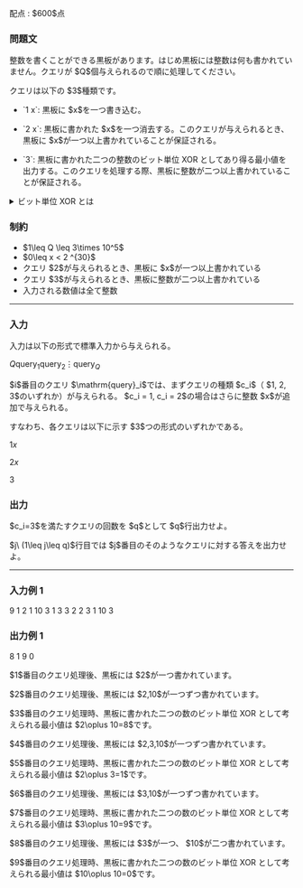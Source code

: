 
<div>

<span>

<span>

<p>
配点 : $600$点
</p>

<div>

<section>

### **問題文**

<p>
整数を書くことができる黒板があります。はじめ黒板には整数は何も書かれていません。クエリが $Q$個与えられるので順に処理してください。
</p>

<p>
クエリは以下の $3$種類です。
</p>

<ul>

<li>

<p>
`1 x`: 黒板に $x$を一つ書き込む。
</p>

</li>

<li>

<p>
`2 x`: 黒板に書かれた $x$を一つ消去する。このクエリが与えられるとき、黒板に $x$が一つ以上書かれていることが保証される。
</p>

</li>

<li>

<p>
`3`: 黒板に書かれた二つの整数のビット単位 XOR としてあり得る最小値を出力する。このクエリを処理する際、黒板に整数が二つ以上書かれていることが保証される。
</p>

</li>

</ul>

<details>

<summary>
ビット単位 XOR とは
</summary>
非負整数 $A, B$のビット単位 XOR 、$A \oplus B$は、以下のように定義されます。

<ul>

<li>
$A \oplus B$を二進表記した際の $2^k$($k \geq 0$) の位の数は、$A, B$を二進表記した際の $2^k$の位の数のうち一方のみが $1$であれば $1$、そうでなければ $0$である。
</li>

</ul>
例えば、$3 \oplus 5 = 6$となります (二進表記すると: $011 \oplus 101 = 110$)。

</details>

</section>

</div>

<div>

<section>

### **制約**

<ul>

<li>
$1\leq Q \leq 3\times 10^5$
</li>

<li>
$0\leq x < 2 ^{30}$
</li>

<li>
クエリ $2$が与えられるとき、黒板に $x$が一つ以上書かれている
</li>

<li>
クエリ $3$が与えられるとき、黒板に整数が二つ以上書かれている
</li>

<li>
入力される数値は全て整数
</li>

</ul>

</section>

</div>

---

<div>

<div>

<section>

### **入力**

<p>
入力は以下の形式で標準入力から与えられる。
</p>

<div>

$Q$$\mathrm{query}_1$$\mathrm{query}_2$$\vdots$$\mathrm{query}_Q$
</div>

<p>
$i$番目のクエリ $\mathrm{query}_i$では、まずクエリの種類 $c_i$（ $1, 2, 3$のいずれか）が与えられる。
$c_i = 1, c_i = 2$の場合はさらに整数 $x$が追加で与えられる。
</p>

<p>
すなわち、各クエリは以下に示す $3$つの形式のいずれかである。
</p>

<div>

$1$$x$
</div>

<div>

$2$$x$
</div>

<div>

$3$
</div>

</section>

</div>

<div>

<section>

### **出力**

<p>
$c_i=3$を満たすクエリの回数を $q$として $q$行出力せよ。
</p>

<p>
$j\ (1\leq j\leq q)$行目では $j$番目のそのようなクエリに対する答えを出力せよ。
</p>

</section>

</div>

</div>

---

<div>

<section>

### **入力例 1**

<div>

9
1 2
1 10
3
1 3
3
2 2
3
1 10
3

</div>

</section>

</div>

<div>

<section>

### **出力例 1**

<div>

8
1
9
0

</div>

<p>
$1$番目のクエリ処理後、黒板には $2$が一つ書かれています。
</p>

<p>
$2$番目のクエリ処理後、黒板には $2,10$が一つずつ書かれています。
</p>

<p>
$3$番目のクエリ処理時、黒板に書かれた二つの数のビット単位 XOR として考えられる最小値は $2\oplus 10=8$です。
</p>

<p>
$4$番目のクエリ処理後、黒板には $2,3,10$が一つずつ書かれています。
</p>

<p>
$5$番目のクエリ処理時、黒板に書かれた二つの数のビット単位 XOR として考えられる最小値は $2\oplus 3=1$です。
</p>

<p>
$6$番目のクエリ処理後、黒板には $3,10$が一つずつ書かれています。
</p>

<p>
$7$番目のクエリ処理時、黒板に書かれた二つの数のビット単位 XOR として考えられる最小値は $3\oplus 10=9$です。
</p>

<p>
$8$番目のクエリ処理後、黒板には $3$が一つ、 $10$が二つ書かれています。
</p>

<p>
$9$番目のクエリ処理時、黒板に書かれた二つの数のビット単位 XOR として考えられる最小値は $10\oplus 10=0$です。
</p>

</section>

</div>

</span>

</span>

</div>

